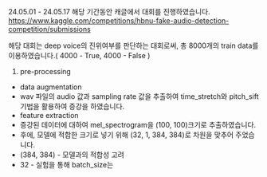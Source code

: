 24.05.01 - 24.05.17
해당 기간동안 캐글에서 대회를 진행하였습니다. https://www.kaggle.com/competitions/hbnu-fake-audio-detection-competition/submissions

해당 대회는 deep voice의 진위여부를 판단하는 대회로써, 총 8000개의 train data를 이용하였습니다.( 4000 - True, 4000 - False )

1. pre-processing
- data augmentation
- wav 파일의 audio 값과 sampling rate 값을 추출하여 time_stretch와 pitch_sift 기법을 활용하여 증강을 하였습니다.
- feature extraction
- 증강된 데이터에 대하여 mel_spectrogram을 (100, 100)크기로 추출하였습니다.
- 후에, 모델에 적합한 크기로 넣기 위해 (32, 1, 384, 384)로 차원을 맞추어 주었습니다.
- (384, 384) - 모델과의 적합성 고려
- 32 - 실험을 통해 batch_size는 
